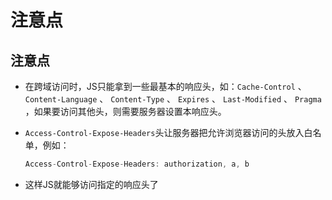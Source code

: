 # 注意点

## 注意点

  - 在跨域访问时，JS只能拿到一些最基本的响应头，如：`Cache-Control` 、 `Content-Language` 、 `Content-Type` 、 `Expires` 、 `Last-Modified` 、 `Pragma` ，如果要访问其他头，则需要服务器设置本响应头。

  - `Access-Control-Expose-Headers`头让服务器把允许浏览器访问的头放入白名单，例如：

    ```javascript
    Access-Control-Expose-Headers: authorization, a, b
    ```

  - 这样JS就能够访问指定的响应头了
